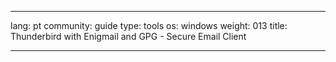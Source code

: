 

---

lang: pt
community: guide
type: tools
os: windows
weight: 013
title: Thunderbird with Enigmail and GPG - Secure Email Client

---

<stub>

